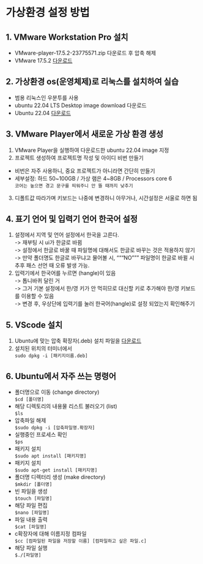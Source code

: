 # 가상환경 설정 방법
## 1. VMware Workstation Pro 설치
 - VMware-player-17.5.2-23775571.zip 다운로드 후 압축 해제  
 - VMware 17.5.2 [다운로드](https://softwareupdate.vmware.com/cds/vmw-desktop/player/17.5.2/23775571/windows/core/)  
  
## 2. 가상환경 os(운영체제)로 리눅스를 설치하여 실습
 - 범용 리눅스인 우분투를 사용  
 - ubuntu 22.04 LTS Desktop image download 다운로드  
 - Ubuntu 22.04 [다운로드](https://releases.ubuntu.com/jammy)  

## 3. VMware Player에서 새로운 가상 환경 생성
1) VMware Player을 실행하여 다운로드한 ubuntu 22.04 image 지정  
2) 프로젝트 생성하여 프로젝트명 작성 및 아이디 비번 만들기  
 - 비번은 자주 사용하니, 중요 프로젝트가 아니라면 간단히 만들기  
 - 세부설정: 하드 50\~100GB / 가상 램은 4~8GB / Processors core 6  
     `코어는 높으면 경고 문구를 띄워주니 안 뜰 때까지 낮추기`  
3) 디폴트값 따라가며 키보드는 나중에 변경하니 아무거나, 시간설정은 서울로 하면 됨  
  
## 4. 표기 언어 및 입력기 언어 한국어 설정
1) 설정에서 지역 및 언어 설정에서 한국을 고른다.  
-> 재부팅 시 ui가 한글로 바뀜  
-> 설정에서 한글로 바꿀 때 파일명에 대해서도 한글로 바꾸는 것은 적용하지 않기  
-> 만약 폴더명도 한글로 바꾸냐고 물어볼 시, “““NO””” 파일명이 한글로 바뀔 시 추후 패스 선언 때 오류 발생 가능.  
3) 입력기에서 한국어를 누르면 (hangle)이 있음  
-> 톱니바퀴 달린 거  
-> 그거 기본 설정에서 한/영 키가 안 먹히므로 대신할 키로 추가해야 한/영 키보드를 이용할 수 있음  
-> 변경 후, 우상단에 입력기를 눌러 한국어(hangle)로 설정 되었는지 확인해주기  
  
## 5. VScode 설치
1) Ubuntu에 맞는 압축 확장자(.deb) 설치 파일을 [다운로드](https://code.visualstudio.com/Download)  
2) 설치된 위치의 터미너에서  
   ```sudo dpkg -i [패키지이름.deb]```
  
## 6. Ubuntu에서 자주 쓰는 명령어  
- 폴더명으로 이동 (change directory)  
```$cd [폴더명]```  
- 해당 디렉토리의 내용물 리스트 불러오기 (list)  
```$ls```  
- 압축파일 해제  
```$sudo dpkg -i [압축파일명.확장자]```  
- 실행중인 프로세스 확인  
```$ps```  
- 패키지 설치  
```$sudo apt install [패키지명]```  
- 패키지 설치  
```$sudo apt-get install [패키지명]```  
- 폴더명 디렉터리 생성 (make directory)  
```$mkdir [폴더명]```  
- 빈 파일을 생성  
```$touch [파일명]```  
- 해당 파일 편집  
```$nano [파일명]```  
- 파일 내용 출력  
```$cat [파일명]```  
- c확장자에 대해 이름지정 컴파일  
```$cc [컴파일된 파일을 저장할 이름] [컴파일하고 싶은 파일.c]```  
- 해당 파일 실행  
```$./[파일명]```  
